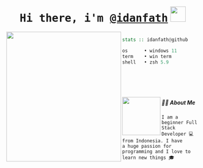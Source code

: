 

<h1 align="center"><samp>Hi there, i'm
<a href="https://github.com/idanfath" target="_blank">@idanfath</a></samp>
<img src="https://media.giphy.com/media/hvRJCLFzcasrR4ia7z/giphy.gif" width="40"></h1>
</p>

<img align="left" src="https://media1.giphy.com/media/v1.Y2lkPTc5MGI3NjExZHc5M3RkdzVmOHR1MDJrY2w3c2E2MnJhNGl2dGdvMW03MTFvcjR4NCZlcD12MV9pbnRlcm5hbF9naWZfYnlfaWQmY3Q9Zw/HzPtbOKyBoBFsK4hyc/giphy.webp" height="340" width="300" style="object-fit: cover; "/>

<!-- repos   • {{ REPOSITORIES }} ({{ REPOSITORIES_CONTRIBUTED_TO }} contributed)
commits • {{ COMMITS }}
issues  • {{ ISSUES }}
stars   • {{ STARS }} -->

```haskell

stats :: idanfath@github

os      • windows 11
term    • win term
shell   • zsh 5.9







```
<img align="left" src="https://github.com/idanfath.png" height="100">

##### 🧑‍💻 About Me
<code>I am a beginner Full Stack Developer 💻 from Indonesia. I have a huge passion for programming and I love to learn new things 🎓️
</code>
